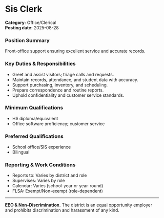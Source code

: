 # Sis Clerk

**Category:** Office/Clerical  
**Posting date:** 2025-08-28

### Position Summary

Front-office support ensuring excellent service and accurate records.

### Key Duties & Responsibilities
- Greet and assist visitors; triage calls and requests.
- Maintain records, attendance, and student data with accuracy.
- Support purchasing, inventory, and scheduling.
- Prepare correspondence and routine reports.
- Uphold confidentiality and customer service standards.

### Minimum Qualifications
- HS diploma/equivalent
- Office software proficiency; customer service

### Preferred Qualifications
- School office/SIS experience
- Bilingual

### Reporting & Work Conditions
- Reports to: Varies by district and role
- Supervises: Varies by role
- Calendar: Varies (school-year or year-round)
- FLSA: Exempt/Non-exempt (role-dependent)

---
**EEO & Non-Discrimination.** The district is an equal opportunity employer and prohibits discrimination and harassment of any kind.
